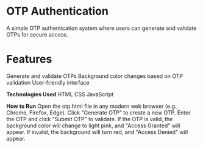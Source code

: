 # OTP Authentication
A simple OTP authentication system where users can generate and validate OTPs for secure access.

# Features
Generate and validate OTPs
Background color changes based on OTP validation
User-friendly interface

**Technologies Used**
HTML
CSS
JavaScript

**How to Run**
Open the otp.html file in any modern web browser (e.g., Chrome, Firefox, Edge).
Click "Generate OTP" to create a new OTP.
Enter the OTP and click "Submit OTP" to validate.
If the OTP is valid, the background color will change to light pink, and "Access Granted" will appear. If invalid, the background will turn red, and "Access Denied" will appear.
